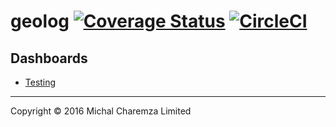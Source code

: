 # geolog [![Coverage Status](https://coveralls.io/repos/github/michalc/geolog/badge.svg?branch=master)](https://coveralls.io/github/michalc/geolog?branch=master) [![CircleCI](https://circleci.com/gh/michalc/geolog.svg?style=shield)](https://circleci.com/gh/michalc/geolog)

## Dashboards

- [Testing](https://www.hostedgraphite.com/560b32d8/ded17519-03d3-4c50-8c86-b7de0c58adb5/grafana/dashboard/db/tests?from=1477473192272&to=1477516392272)



-------

Copyright © 2016 Michal Charemza Limited 
